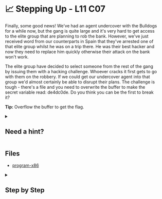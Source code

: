 # 📈 Stepping Up - L11 C07

Finally, some good news! We've had an agent undercover with the Bulldogs for a while now, but the gang is quite large and it's very hard to get access to the elite group that are planning to rob the bank. However, we've just received word from our counterparts in Spain that they've arrested one of that elite group whilst he was on a trip there. He was their best hacker and now they need to replace him quickly otherwise their attack on the bank won't work.

The elite group have decided to select someone from the rest of the gang by issuing them with a hacking challenge. Whoever cracks it first gets to go with them on the robbery. If we could get our undercover agent into that group we'd almost certainly be able to disrupt their plans. The challenge is tough - there's a file and you need to overwrite the buffer to make the secret variable read: de4dc0de. Do you think you can be the first to break it?

**Tip:** Overflow the buffer to get the flag.

<details><summary>

## Need a hint?</summary>

```txt
💡 Hint: You will need to consider how to make the secret read "de4dc0de".
   It can be written in hexadecimal form with "\x" prefixes; for example "\xde\x4d" and so on.
   Can you fill the buffer with the hexadecimal notation of "de4dc0de"? What does the secret read when you do?
   You may need to look up the difference between Little Endian and Big Endian notation.
```

</details>

## Files

- [program-x86](/assets/steppingup1)

<details><summary>

## Step by Step</summary>

- Download the program and navigate to its location within the terminal.
- Run `chmod +x filename`
- Run .`/filename $(printf "aaaaaaaaaaaaaaaa1\xde\xc0\x4d\xde")`
  - You’ll notice if you try to run the code in the right seeming order, the `c0` and `4d` get swapped.

`flag: IilDCuiVBmySueH37tB`

</details>
